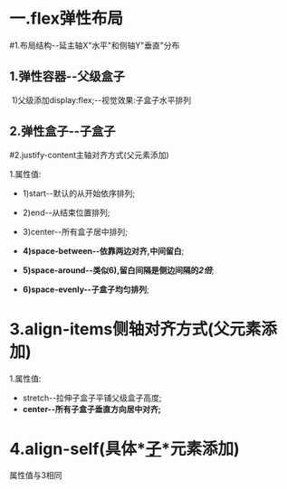 #                            一.flex弹性布局

#1.布局结构--延主轴X"水平"和侧轴Y"垂直"分布

##   1.弹性容器--父级盒子

​      1)父级添加display:flex;--视觉效果:子盒子水平排列

##  2.弹性盒子--子盒子

#2.justify-content主轴对齐方式(父元素添加)

1.属性值:

-  1)start--默认的从开始依序排列;

-  2)end--从结束位置排列;

-  3)center--所有盒子居中排列;

-  **4)space-between--依靠两边对齐,中间留白**;

-  **5)space-around--类似6),留白间隔是侧边间隔的*2倍***;

-  **6)space-evenly--子盒子均匀排列**;


# 3.align-items侧轴对齐方式(父元素添加)

1.属性值:

- stretch--拉伸子盒子平铺父级盒子高度; 
- **center--所有子盒子垂直方向居中对齐;**

# 4.align-self(具体*<u>子</u>*元素添加)

属性值与3相同